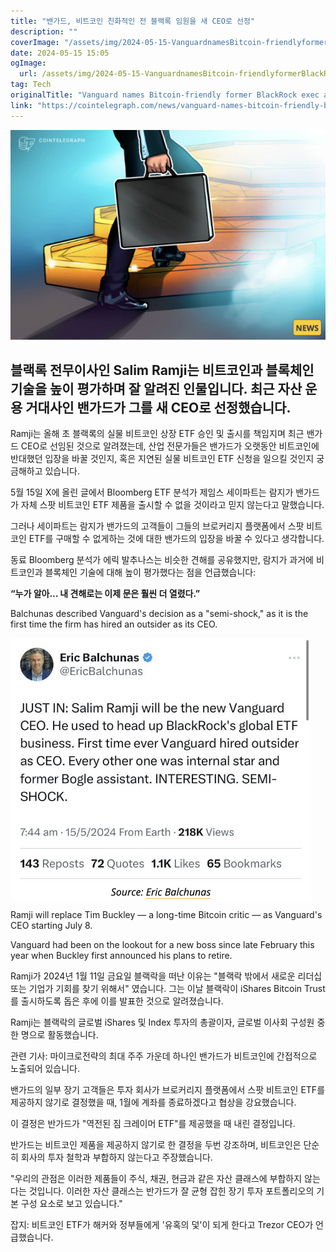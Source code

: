 ```yaml
---
title: "밴가드, 비트코인 친화적인 전 블랙록 임원을 새 CEO로 선정"
description: ""
coverImage: "/assets/img/2024-05-15-VanguardnamesBitcoin-friendlyformerBlackRockexecasnewCEO_thumbnail.png"
date: 2024-05-15 15:05
ogImage: 
  url: /assets/img/2024-05-15-VanguardnamesBitcoin-friendlyformerBlackRockexecasnewCEO_thumbnail.png
tag: Tech
originalTitle: "Vanguard names Bitcoin-friendly former BlackRock exec as new CEO"
link: "https://cointelegraph.com/news/vanguard-names-bitcoin-friendly-blackrock-salim-ramji-ceo"
---
```



![Vanguard CEO](/assets/img/2024-05-15-VanguardnamesBitcoin-friendlyformerBlackRockexecasnewCEO_thumbnail.png)

## 블랙록 전무이사인 Salim Ramji는 비트코인과 블록체인 기술을 높이 평가하며 잘 알려진 인물입니다. 최근 자산 운용 거대사인 밴가드가 그를 새 CEO로 선정했습니다.

Ramji는 올해 초 블랙록의 실물 비트코인 상장 ETF 승인 및 출시를 책임지며 최근 밴가드 CEO로 선임된 것으로 알려졌는데, 산업 전문가들은 밴가드가 오랫동안 비트코인에 반대했던 입장을 바꿀 것인지, 혹은 지연된 실물 비트코인 ETF 신청을 일으킬 것인지 궁금해하고 있습니다.



5월 15일 X에 올린 글에서 Bloomberg ETF 분석가 제임스 세이파트는 람지가 밴가드가 자체 스팟 비트코인 ETF 제품을 출시할 수 없을 것이라고 믿지 않는다고 말했습니다.

그러나 세이파트는 람지가 밴가드의 고객들이 그들의 브로커리지 플랫폼에서 스팟 비트코인 ETF를 구매할 수 없게하는 것에 대한 밴가드의 입장을 바꿀 수 있다고 생각합니다.

동료 Bloomberg 분석가 에릭 발추나스는 비슷한 견해를 공유했지만, 람지가 과거에 비트코인과 블록체인 기술에 대해 높이 평가했다는 점을 언급했습니다:

**“누가 알아... 내 견해로는 이제 문은 훨씬 더 열렸다.”**



Balchunas described Vanguard's decision as a "semi-shock," as it is the first time the firm has hired an outsider as its CEO.

![Vanguard](/assets/img/2024-05-15-VanguardnamesBitcoin-friendlyformerBlackRockexecasnewCEO_0.png)

Ramji will replace Tim Buckley — a long-time Bitcoin critic — as Vanguard's CEO starting July 8.

Vanguard had been on the lookout for a new boss since late February this year when Buckley first announced his plans to retire.



Ramji가 2024년 1월 11일 금요일 블랙락을 떠난 이유는 "블랙락 밖에서 새로운 리더십 또는 기업가 기회를 찾기 위해서" 였습니다. 그는 이날 블랙락이 iShares Bitcoin Trust를 출시하도록 돕은 후에 이를 발표한 것으로 알려졌습니다.

Ramji는 블랙락의 글로벌 iShares 및 Index 투자의 총괄이자, 글로벌 이사회 구성원 중 한 명으로 활동했습니다.

관련 기사: 마이크로전략의 최대 주주 가운데 하나인 밴가드가 비트코인에 간접적으로 노출되어 있습니다.

밴가드의 일부 장기 고객들은 투자 회사가 브로커리지 플랫폼에서 스팟 비트코인 ETF를 제공하지 않기로 결정했을 때, 1월에 계좌를 종료하겠다고 협상을 강요했습니다.



이 결정은 반가드가 "역전된 짐 크레이머 ETF"를 제공했을 때 내린 결정입니다.

반가드는 비트코인 제품을 제공하지 않기로 한 결정을 두번 강조하며, 비트코인은 단순히 회사의 투자 철학과 부합하지 않는다고 주장했습니다.

"우리의 관점은 이러한 제품들이 주식, 채권, 현금과 같은 자산 클래스에 부합하지 않는다는 것입니다. 이러한 자산 클래스는 반가드가 잘 균형 잡힌 장기 투자 포트폴리오의 기본 구성 요소로 보고 있습니다."

잡지: 비트코인 ETF가 해커와 정부들에게 '유혹의 덫'이 되게 한다고 Trezor CEO가 언급했습니다.